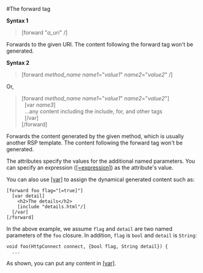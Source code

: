 #The forward tag

**Syntax 1**

>[forward "*a_uri*" /]

Forwards to the given URI. The content following the forward tag won't be generated.

**Syntax 2**

>[forward *method_name* *name1*="*value1*" *name2*="*value2*" /]

Or,

>[forward *method_name* *name1*="*value1*" *name2*="*value2*"]  
>&nbsp;&nbsp;[var *name3*]  
>&nbsp;&nbsp;...any content including the include, for, and other tags  
>&nbsp;&nbsp;[/var]  
>[/forward]

Forwards the content generated by the given method, which is usually another RSP template. The content following the forward tag won't be generated.

The attributes specify the values for the additional named parameters. You can specify an expression ([[=expression]](=.md)) as the attribute's value.

You can also use [[var]](var.md) to assign the dynamical generated content such as:

    [forward foo flag="[=true]"]
      [var detail]
        <h2>The details</h2>
        [include "details.html"/]
      [/var]
    [/forward]

In the above example, we assume `flag` and `detail` are two named parameters of the `foo` closure. In addition, `flag` is `bool` and `detail` is `String`:

    void foo(HttpConnect connect, {bool flag, String detail}) {
      ...

As shown, you can put any content in [[var]](var.md).